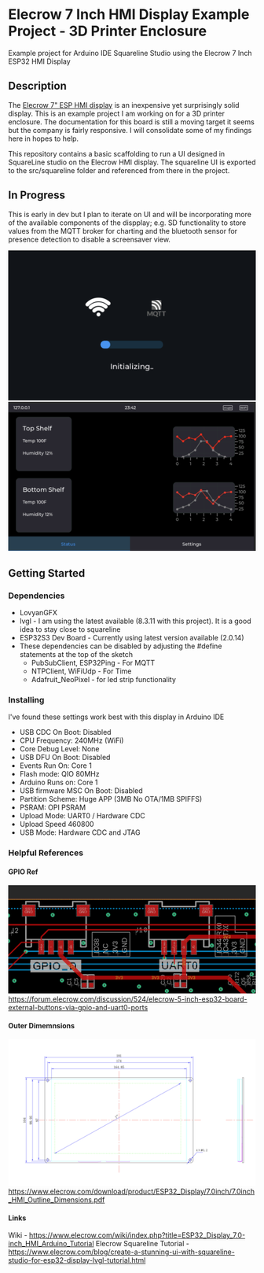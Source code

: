 # Elecrow 7 Inch HMI Display Example Project - 3D Printer Enclosure

Example project for Arduino IDE Squareline Studio using the Elecrow 7 Inch ESP32 HMI Display

## Description

The [Elecrow 7" ESP HMI display](https://www.elecrow.com/esp32-display-7-inch-hmi-display-rgb-tft-lcd-touch-screen-support-lvgl.html) is an inexpensive yet surprisingly solid display. This is an example project I am working on for a 3D printer enclosure. The documentation for this board is still a moving target it seems but the company is fairly responsive. I will consolidate some of my findings here in hopes to help.

This repository contains a basic scaffolding to run a UI designed in SquareLine studio on the Elecrow HMI display. The squareline UI is exported to the src/squareline folder and referenced from there in the project. 

## In Progress

This is early in dev but I plan to iterate on UI and will be incorporating more of the available components of the dispplay; e.g. SD functionality to store values from the MQTT broker for charting and the bluetooth sensor for presence detection to disable a screensaver view.

![loading screen](https://raw.githubusercontent.com/drewgreenwell/EnclosureScreen/main/docs/LoadingScreen.png)
![main screen](https://raw.githubusercontent.com/drewgreenwell/EnclosureScreen/main/docs/MainScreen.png)

## Getting Started

### Dependencies

* LovyanGFX
* lvgl - I am using the latest available (8.3.11 with this project). It is a good idea to stay close to squareline
* ESP32S3 Dev Board - Currently using latest version available (2.0.14)
* These dependencies can be disabled by adjusting the #define statements at the top of the sketch
    * PubSubClient, ESP32Ping - For MQTT
    * NTPClient, WiFiUdp - For Time
    * Adafruit_NeoPixel - for led strip functionality

### Installing

I've found these settings work best with this display in Arduino IDE

* USB CDC On Boot: Disabled
* CPU Frequency: 240MHz (WiFi)
* Core Debug Level: None
* USB DFU On Boot: Disabled
* Events Run On: Core 1
* Flash mode: QIO 80MHz
* Arduino Runs on: Core 1
* USB firmware MSC On Boot: Disabled
* Partition Scheme: Huge APP (3MB No OTA/1MB SPIFFS)
* PSRAM: OPI PSRAM
* Upload Mode: UART0 / Hardware CDC
* Upload Speed 460800
* USB Mode: Hardware CDC and JTAG


### Helpful References

#### GPIO Ref
![GPIO-D](https://raw.githubusercontent.com/drewgreenwell/EnclosureScreen/main/docs/gpio.png)
https://forum.elecrow.com/discussion/524/elecrow-5-inch-esp32-board-external-buttons-via-gpio-and-uart0-ports

#### Outer Dimemnsions
![CAD](https://raw.githubusercontent.com/drewgreenwell/EnclosureScreen/main/docs/7inch-hmi-dimensions.png)
https://www.elecrow.com/download/product/ESP32_Display/7.0inch/7.0inch_HMI_Outline_Dimensions.pdf

#### Links
Wiki - https://www.elecrow.com/wiki/index.php?title=ESP32_Display_7.0-inch_HMI_Arduino_Tutorial
Elecrow Squareline Tutorial - https://www.elecrow.com/blog/create-a-stunning-ui-with-squareline-studio-for-esp32-display-lvgl-tutorial.html

